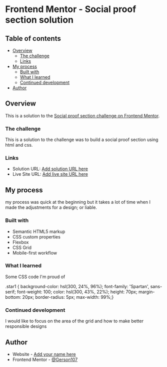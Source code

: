 # Frontend Mentor - Social proof section solution


## Table of contents

- [Overview](#overview)
  - [The challenge](#the-challenge)
  - [Links](#links)
- [My process](#my-process)
  - [Built with](#built-with)
  - [What I learned](#what-i-learned)
  - [Continued development](#continued-development)
- [Author](#author)




## Overview

This is a solution to the [Social proof section challenge on Frontend Mentor](https://www.frontendmentor.io/challenges/social-proof-section-6e0qTv_bA). 

### The challenge

This is a solution to the challenge was to build a social proof section using html and css.



### Links

- Solution URL: [Add solution URL here](https://your-solution-url.com)
- Live Site URL: [Add live site URL here](https://solutionmych.netlify.app/)

## My process

my process was quick at the beginning but it takes a lot of time when I made the adjustments for a design; or liable.

### Built with

- Semantic HTML5 markup
- CSS custom properties
- Flexbox
- CSS Grid
- Mobile-first workflow



### What I learned

Some CSS code I'm proud of
   
.star1 {
    background-color: hsl(300, 24%, 96%);
    font-family: 'Spartan', sans-serif; 
    font-weight: 100;
    color: hsl(300, 43%, 22%); 
    height: 70px;
    margin-bottom: 20px;
    border-radius: 5px;
    max-width: 99%;}


### Continued development

I would like to focus on the area of ​​the grid and how to make better responsible designs


## Author

- Website - [Add your name here](https://solutionmych.netlify.app/)
- Frontend Mentor - [@Gerson107](https://www.frontendmentor.io/profile/Gerson107)
